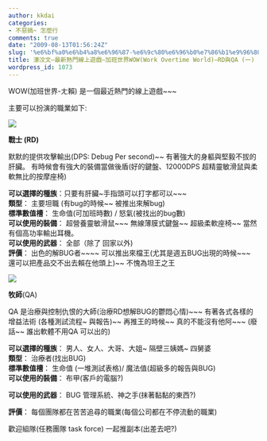 ```yaml
---
author: kkdai
categories:
- 不惡搞~ 怎麼行
comments: true
date: "2009-08-13T01:56:24Z"
slug: '%e6%bf%a0%e6%b4%a8%e6%96%87-%e6%9c%80%e6%96%b0%e7%86%b1%e9%96%80%e7%b7%9a%e4%b8%8a%e9%81%8a%e6%88%b2%e5%8a%a0%e7%8f%ad%e4%b8%96%e7%95%8cwowwork-overtime-world-rd%e8%88%87qa-%e4%b8%80'
title: 濠洨文—最新熱門線上遊戲—加班世界WOW(Work Overtime World)—RD與QA (一)
wordpress_id: 1073
---
```


 

WOW(加班世界-ㄤ賴) 是一個最近熱門的線上遊戲~~~

 

主要可以扮演的職業如下:

 

 

[![](http://www.wowtaiwan.com.tw/03Gameguide/gameinfo/Classes/image/warrior.gif)](http://www.wowtaiwan.com.tw/03Gameguide/gameinfo/Classes/warrior/warrior.asp)

 

**戰士 (RD)**

 

默默的提供攻擊輸出(DPS: Debug Per second)~~ 有著強大的身軀與堅毅不拔的肝臟。 有時候會有強大的裝備當做後盾(好的鍵盤、12000DPS 超精靈敏滑鼠與柔軟無比的按摩座椅)

 

 

**可以選擇的種族**：只要有肝臟~手指頭可以打字都可以~~~       
**類型**： 主要坦職 (有bug的時候~~ 被推出來解bug)       
**標準數值槽**： 生命值(可加班時數) / 怒氣(被找出的bug數)       
**可以使用的裝備**： 超營養靈敏滑鼠~~~ 無線薄膜式鍵盤~~ 超級柔軟座椅~~ 當然有個高功率輸出耳機。       
**可以使用的武器**： 全部（除了 回家以外)       
**評價**： 出色的解BUG者~~~~ 可以推出來檔王(尤其是週五BUG出現的時候~~~ 還可以把產品交不出去賴在他頭上)~~ 不愧為坦王之王

 

 

 

[![](http://www.wowtaiwan.com.tw/03Gameguide/gameinfo/Classes/image/priest.gif)](http://www.wowtaiwan.com.tw/03Gameguide/gameinfo/Classes/priest/priest.asp)

 

**牧師**(QA)

 

QA 是治療與控制仇恨的大師(治療RD想解BUG的鬱悶心情)~~~ 有著各式各樣的增益法術 (各種測試流程~ 與報告)~~ 再推王的時候~~ 真的不能沒有他阿~~~ (廢話~~ 誰出軟體不用QA 可以出的)

 

 

**可以選擇的種族**： 男人、女人、大哥、大姐~ 隔壁三姨媽~ 四舅婆       
**類型**： 治療者(找出BUG)       
**標準數值槽**： 生命值 (一堆測試表格)/ 魔法值(超級多的報告與BUG)       
**可以使用的裝備**： 布甲(客戶的電腦?)

 

**可以使用的武器**： BUG 管理系統、神之手(抹著黏黏的東西?)

 

**評價**： 每個團隊都在苦苦追尋的職業(每個公司都在不停流動的職業)

 

 

 

 

 

 

歡迎組隊(任務團隊 task force) 一起推副本(出差去吧?)
